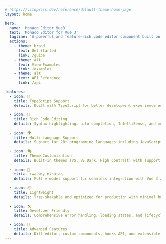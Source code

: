 ```yaml
---
# https://vitepress.dev/reference/default-theme-home-page
layout: home

hero:
  name: 'Monaco Editor Vue3'
  text: 'Monaco Editor for Vue 3'
  tagline: 'A powerful and feature-rich code editor component built on top of Microsoft Monaco Editor'
  actions:
    - theme: brand
      text: Get Started
      link: /guide
    - theme: alt
      text: View Examples
      link: /examples
    - theme: alt
      text: API Reference
      link: /api

features:
  - icon: 🎯
    title: TypeScript Support
    details: Built with TypeScript for better development experience and type safety.
  
  - icon: 🎨
    title: Rich Code Editing
    details: Syntax highlighting, auto-completion, IntelliSense, and more advanced features.
  
  - icon: 🌍
    title: Multi-Language Support
    details: Support for 20+ programming languages including JavaScript, TypeScript, Python, Java, and more.
  
  - icon: 🎭
    title: Theme Customization
    details: Built-in themes (VS, VS Dark, High Contrast) with support for custom themes.
  
  - icon: 🔄
    title: Two-Way Binding
    details: Full v-model support for seamless integration with Vue 3 applications.
  
  - icon: 📦
    title: Lightweight
    details: Tree-shakable and optimized for production with minimal bundle size impact.
  
  - icon: 🛠
    title: Developer Friendly
    details: Comprehensive error handling, loading states, and lifecycle hooks.
  
  - icon: 🎪
    title: Advanced Features
    details: Diff editor, custom components, hooks API, and extensible architecture.
---
```

